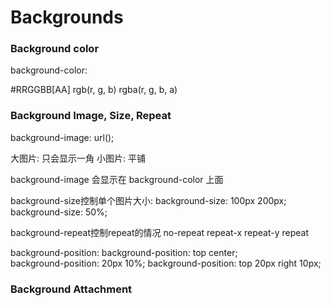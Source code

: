 # Backgrounds



### Background color
background-color:

#RRGGBB[AA]
rgb(r, g, b)
rgba(r, g, b, a)


### Background Image, Size, Repeat
background-image: url();

大图片: 只会显示一角
小图片: 平铺

background-image 会显示在 background-color 上面

background-size控制单个图片大小:
background-size: 100px 200px;
background-size: 50%;


background-repeat控制repeat的情况
no-repeat
repeat-x
repeat-y
repeat


background-position:
background-position: top center;  
background-position: 20px 10%;
background-position: top 20px right 10px; 


### Background Attachment




### 


